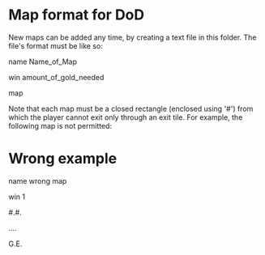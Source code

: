 # Map format for DoD

New maps can be added any time, by creating a text file in this folder. The file's format must be like so:

name Name_of_Map

win amount_of_gold_needed

map

Note that each map must be a closed rectangle (enclosed using '#') from which the player cannot exit only through an exit tile. For example, the following map is not permitted:

# Wrong example
name wrong map

win 1

#.#.

....

G.E.
